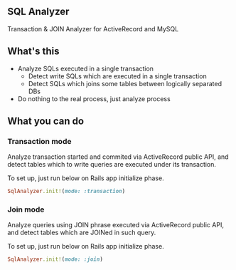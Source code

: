 ## SQL Analyzer

Transaction & JOIN Analyzer for ActiveRecord and MySQL

## What's this

- Analyze SQLs executed in a single transaction
  - Detect write SQLs which are executed in a single transaction
  - Detect SQLs which joins some tables between logically separated DBs
- Do nothing to the real process, just analyze process

## What you can do

### Transaction mode

Analyze transaction started and commited via ActiveRecord public API, and detect tables which to write queries are executed under its transaction.

To set up, just run below on Rails app initialize phase.

```ruby
SqlAnalyzer.init!(mode: :transaction)
```

### Join mode

Analyze queries using JOIN phrase executed via ActiveRecord public API, and detect tables which are JOINed in such query.

To set up, just run below on Rails app initialize phase.

```ruby
SqlAnalyzer.init!(mode: :join)
```
